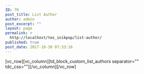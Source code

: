 ```yaml
---
ID: 70
post_title: List Author
author: admin
post_excerpt: ""
layout: page
permalink: >
  http://localhost/tes_inikpop/list-author/
published: true
post_date: 2017-10-30 07:33:16
---
```

[vc_row][vc_column][td_block_custom_list_authors separator="" tdc_css=""][/vc_column][/vc_row]